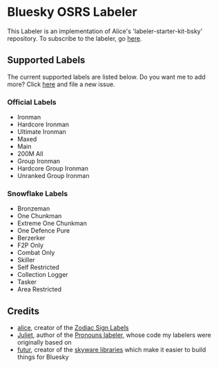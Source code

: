 # Bluesky OSRS Labeler

This Labeler is an implementation of Alice's 'labeler-starter-kit-bsky' repository.
To subscribe to the labeler, go [here](https://bsky.app/profile/osrslabeler.bsky.social).

## Supported Labels

The current supported labels are listed below. Do you want me to add more? Click [here](https://github.com/CodePanter/Bluesky-OSRSLabeler/issues/new) and file a new issue.

### Official Labels
- Ironman
- Hardcore Ironman
- Ultimate Ironman
- Maxed
- Main
- 200M All
- Group Ironman
- Hardcore Group Ironman
- Unranked Group Ironman


### Snowflake Labels
- Bronzeman
- One Chunkman
- Extreme One Chunkman
- One Defence Pure
- Berzerker
- F2P Only
- Combat Only
- Skiller
- Self Restricted
- Collection Logger
- Tasker
- Area Restricted

## Credits

- [alice](https://bsky.app/profile/did:plc:by3jhwdqgbtrcc7q4tkkv3cf), creator of the [Zodiac Sign Labels](https://github.com/aliceisjustplaying/zodiacsigns)
- [Juliet](https://bsky.app/profile/did:plc:b3pn34agqqchkaf75v7h43dk), author of the [Pronouns labeler](https://github.com/notjuliet/pronouns-bsky), whose code my labelers were originally based on
- [futur](https://bsky.app/profile/did:plc:uu5axsmbm2or2dngy4gwchec), creator of the [skyware libraries](https://skyware.js.org/) which make it easier to build things for Bluesky
